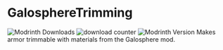 # GalosphereTrimming
![Modrinth Downloads](https://img.shields.io/modrinth/dt/galosphere-trimming)
![download counter](https://cf.way2muchnoise.eu/full_927107_downloads.svg) 
![Modrinth Version](https://img.shields.io/modrinth/v/galosphere-trimming)
Makes armor trimmable with materials from the Galosphere mod.
